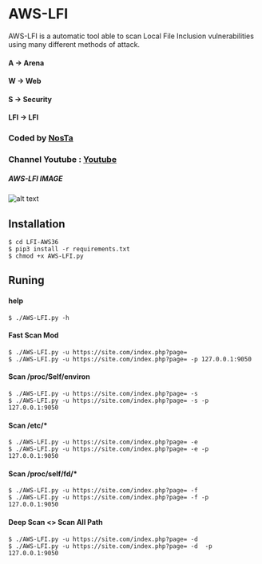 # AWS-LFI

AWS-LFI is a  automatic tool able to scan  Local File Inclusion vulnerabilities using many different methods of attack.
#### A -> Arena  
#### W -> Web 
#### S -> Security 
#### LFI -> LFI

### Coded by [NosTa](https://t.me/NosTaMod)
### Channel Youtube : [Youtube](https://www.youtube.com/c/nostamod)

##### AWS-LFI IMAGE
![alt text](https://a.top4top.io/p_2113f3va81.png "AWS-LFI")






## Installation
``` 
$ cd LFI-AWS36 
$ pip3 install -r requirements.txt
$ chmod +x AWS-LFI.py 

```
## Runing

#### help
```
$ ./AWS-LFI.py -h
```
#### Fast Scan Mod
```
$ ./AWS-LFI.py -u https://site.com/index.php?page=
$ ./AWS-LFI.py -u https://site.com/index.php?page= -p 127.0.0.1:9050
```
#### Scan /proc/Self/environ
```
$ ./AWS-LFI.py -u https://site.com/index.php?page= -s 
$ ./AWS-LFI.py -u https://site.com/index.php?page= -s -p 127.0.0.1:9050
```
#### Scan /etc/*
```
$ ./AWS-LFI.py -u https://site.com/index.php?page= -e
$ ./AWS-LFI.py -u https://site.com/index.php?page= -e -p 127.0.0.1:9050
```
#### Scan /proc/self/fd/*
```
$ ./AWS-LFI.py -u https://site.com/index.php?page= -f
$ ./AWS-LFI.py -u https://site.com/index.php?page= -f -p 127.0.0.1:9050
```
#### Deep Scan <> Scan All Path
```
$ ./AWS-LFI.py -u https://site.com/index.php?page= -d
$ ./AWS-LFI.py -u https://site.com/index.php?page= -d  -p 127.0.0.1:9050
``` 

